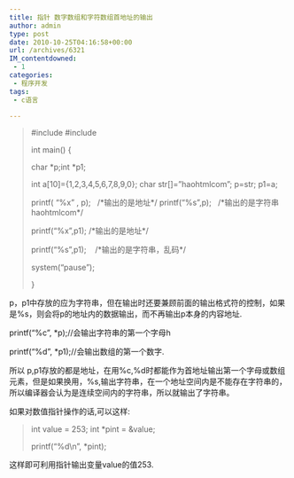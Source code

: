 ```yaml
---
title: 指针 数字数组和字符数组首地址的输出
author: admin
type: post
date: 2010-10-25T04:16:58+00:00
url: /archives/6321
IM_contentdowned:
 - 1
categories:
 - 程序开发
tags:
 - c语言

---
```

> #include
> #include
>
> int main()
> {
>
> char \*p;int \*p1;
>
> int a[10]={1,2,3,4,5,6,7,8,9,0};
> char str[]=”haohtmlcom”;
> p=str;
> p1=a;
>
> printf( “%x” , p);   /\*输出的是地址\*/
> printf(“%s”,p);   /\*输出的是字符串haohtmlcom\*/
>
> printf(“%x”,p1); /\*输出的是地址\*/
>
> printf(“%s”,p1);    /\*输出的是字符串，乱码\*/
>
> system(“pause”);
>
> }

p，p1中存放的应为字符串，但在输出时还要兼顾前面的输出格式符的控制，如果是%s，则会将p的地址内的数据输出，而不再输出p本身的内容地址.

printf(“%c”, *p);//会输出字符串的第一个字母h

printf(“%d”, *p1);//会输出数组的第一个数字.

所以 p,p1存放的都是地址，在用%c,%d时都能作为首地址输出第一个字母或数组元素，但是如果换用，%s,输出字符串，在一个地址空间内是不能存在字符串的，所以编译器会认为是连续空间内的字符串，所以就输出了字符串。

如果对数值指针操作的话,可以这样:

> int value = 253;
> int *pint = &value;
>
> printf(“%d\n”, *pint);

这样即可利用指针输出变量value的值253.